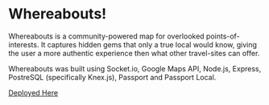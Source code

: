 # Whereabouts!

Whereabouts is a community-powered map for overlooked points-of-interests. It captures hidden gems that only a true local would know, giving the user a more authentic experience then what other travel-sites can offer.

Whereabouts was built using Socket.io, Google Maps API, Node.js, Express, PostreSQL (specifically Knex.js), Passport and Passport Local.

[Deployed Here](https://where-a-bouts.herokuapp.com/)
